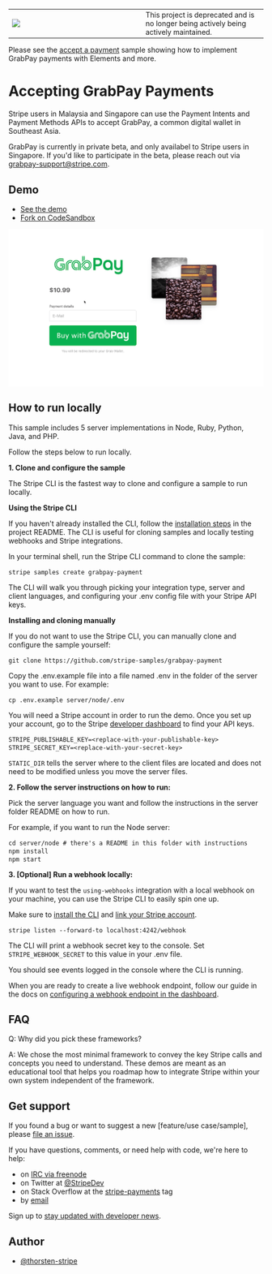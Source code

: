 <table><tbody><tr><td valign="center"><img src="https://lh3.googleusercontent.com/kWMH3aQzcvLmucr5wIL-2BlmiFDgQgiB-fCS6J2Du7H-T1zL3rWP7JU2Om81dIkStE3mP6cLYt1fhCCIPHY6RYMpUg7oRphN11bCz--0Mv4PrsrhfrmdMurdt2XeEYbUKvqYnrj-" align="left" width="250"></td><td valign="center"> This project is deprecated and is no longer being actively being actively maintained. </td></tr></tbody></table>

Please see the [accept a payment](https://github.com/stripe-samples/accept-a-payment) sample showing how to implement GrabPay payments with Elements and more.

# Accepting GrabPay Payments

Stripe users in Malaysia and Singapore can use the Payment Intents and Payment Methods APIs to accept GrabPay, a common digital wallet in Southeast Asia.

GrabPay is currently in private beta, and only availabel to Stripe users in Singapore. If you'd like to participate in the beta, please reach out via grabpay-support@stripe.com.

## Demo

- [See the demo](https://e1k98.sse.codesandbox.io/)
- [Fork on CodeSandbox](https://codesandbox.io/s/github/stripe-samples/grabpay-payment/tree/codesandbox)

<img src="grabpay_payment_demo.gif" alt="GrabPay demo gif" align="center">

## How to run locally

This sample includes 5 server implementations in Node, Ruby, Python, Java, and PHP.

Follow the steps below to run locally.

**1. Clone and configure the sample**

The Stripe CLI is the fastest way to clone and configure a sample to run locally.

**Using the Stripe CLI**

If you haven't already installed the CLI, follow the [installation steps](https://github.com/stripe/stripe-cli#installation) in the project README. The CLI is useful for cloning samples and locally testing webhooks and Stripe integrations.

In your terminal shell, run the Stripe CLI command to clone the sample:

```
stripe samples create grabpay-payment
```

The CLI will walk you through picking your integration type, server and client languages, and configuring your .env config file with your Stripe API keys.

**Installing and cloning manually**

If you do not want to use the Stripe CLI, you can manually clone and configure the sample yourself:

```
git clone https://github.com/stripe-samples/grabpay-payment
```

Copy the .env.example file into a file named .env in the folder of the server you want to use. For example:

```
cp .env.example server/node/.env
```

You will need a Stripe account in order to run the demo. Once you set up your account, go to the Stripe [developer dashboard](https://stripe.com/docs/development/quickstart#api-keys) to find your API keys.

```
STRIPE_PUBLISHABLE_KEY=<replace-with-your-publishable-key>
STRIPE_SECRET_KEY=<replace-with-your-secret-key>
```

`STATIC_DIR` tells the server where to the client files are located and does not need to be modified unless you move the server files.

**2. Follow the server instructions on how to run:**

Pick the server language you want and follow the instructions in the server folder README on how to run.

For example, if you want to run the Node server:

```
cd server/node # there's a README in this folder with instructions
npm install
npm start
```

**3. [Optional] Run a webhook locally:**

If you want to test the `using-webhooks` integration with a local webhook on your machine, you can use the Stripe CLI to easily spin one up.

Make sure to [install the CLI](https://stripe.com/docs/stripe-cli) and [link your Stripe account](https://stripe.com/docs/stripe-cli#link-account).

```
stripe listen --forward-to localhost:4242/webhook
```

The CLI will print a webhook secret key to the console. Set `STRIPE_WEBHOOK_SECRET` to this value in your .env file.

You should see events logged in the console where the CLI is running.

When you are ready to create a live webhook endpoint, follow our guide in the docs on [configuring a webhook endpoint in the dashboard](https://stripe.com/docs/webhooks/setup#configure-webhook-settings).

## FAQ

Q: Why did you pick these frameworks?

A: We chose the most minimal framework to convey the key Stripe calls and concepts you need to understand. These demos are meant as an educational tool that helps you roadmap how to integrate Stripe within your own system independent of the framework.

## Get support
If you found a bug or want to suggest a new [feature/use case/sample], please [file an issue](../../issues).

If you have questions, comments, or need help with code, we're here to help:
- on [IRC via freenode](https://webchat.freenode.net/?channel=#stripe)
- on Twitter at [@StripeDev](https://twitter.com/StripeDev)
- on Stack Overflow at the [stripe-payments](https://stackoverflow.com/tags/stripe-payments/info) tag
- by [email](mailto:support+github@stripe.com)

Sign up to [stay updated with developer news](https://go.stripe.global/dev-digest).

## Author

- [@thorsten-stripe](https://twitter.com/thorwebdev)
